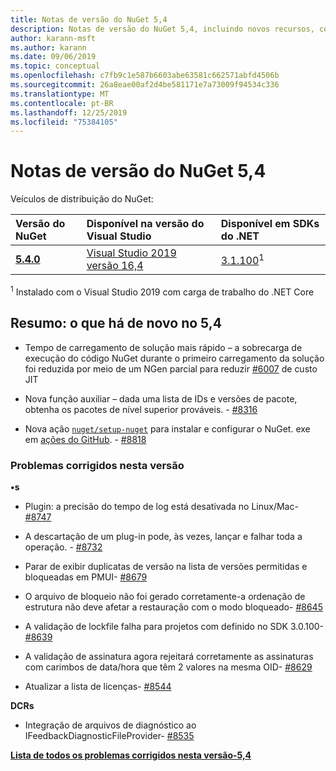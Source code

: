 ```yaml
---
title: Notas de versão do NuGet 5,4
description: Notas de versão do NuGet 5,4, incluindo novos recursos, correções de bugs e DCRs.
author: karann-msft
ms.author: karann
ms.date: 09/06/2019
ms.topic: conceptual
ms.openlocfilehash: c7fb9c1e587b6603abe63581c662571abfd4506b
ms.sourcegitcommit: 26a8eae00af2d4be581171e7a73009f94534c336
ms.translationtype: MT
ms.contentlocale: pt-BR
ms.lasthandoff: 12/25/2019
ms.locfileid: "75384105"
---
```

# <a name="nuget-54-release-notes"></a>Notas de versão do NuGet 5,4

Veículos de distribuição do NuGet:

| Versão do NuGet | Disponível na versão do Visual Studio| Disponível em SDKs do .NET|
|:---|:---|:---|
| [**5.4.0**](https://nuget.org/downloads) | [Visual Studio 2019 versão 16,4](https://visualstudio.microsoft.com/downloads/) | [3.1.100](https://dotnet.microsoft.com/download/dotnet-core/3.1)<sup>1</sup> |

<sup>1</sup> Instalado com o Visual Studio 2019 com carga de trabalho do .NET Core

## <a name="summary-whats-new-in-54"></a>Resumo: o que há de novo no 5,4

* Tempo de carregamento de solução mais rápido – a sobrecarga de execução do código NuGet durante o primeiro carregamento da solução foi reduzida por meio de um NGen parcial para reduzir [#6007](https://github.com/NuGet/Home/issues/6007) de custo JIT

* Nova função auxiliar – dada uma lista de IDs e versões de pacote, obtenha os pacotes de nível superior prováveis. - [#8316](https://github.com/NuGet/Home/issues/8316)

* Nova ação [`nuget/setup-nuget`](https://github.com/marketplace/actions/setup-nuget-exe-for-use-with-actions) para instalar e configurar o NuGet. exe em [ações do GitHub](https://github.com/features/actions). - [#8818](https://github.com/NuGet/Home/issues/8818)

### <a name="issues-fixed-in-this-release"></a>Problemas corrigidos nesta versão

**•s**

* Plugin: a precisão do tempo de log está desativada no Linux/Mac- [#8747](https://github.com/NuGet/Home/issues/8747)

* A descartação de um plug-in pode, às vezes, lançar e falhar toda a operação. - [#8732](https://github.com/NuGet/Home/issues/8732)

* Parar de exibir duplicatas de versão na lista de versões permitidas e bloqueadas em PMUI- [#8679](https://github.com/NuGet/Home/issues/8679)

* O arquivo de bloqueio não foi gerado corretamente-a ordenação de estrutura não deve afetar a restauração com o modo bloqueado- [#8645](https://github.com/NuGet/Home/issues/8645)

* A validação de lockfile falha para projetos com <RuntimeIdentifiers> definido no SDK 3.0.100- [#8639](https://github.com/NuGet/Home/issues/8639)

* A validação de assinatura agora rejeitará corretamente as assinaturas com carimbos de data/hora que têm 2 valores na mesma OID- [#8629](https://github.com/NuGet/Home/issues/8629)

* Atualizar a lista de licenças- [#8544](https://github.com/NuGet/Home/issues/8544)

**DCRs**

* Integração de arquivos de diagnóstico ao IFeedbackDiagnosticFileProvider- [#8535](https://github.com/NuGet/Home/issues/8535)

**[Lista de todos os problemas corrigidos nesta versão-5,4](https://github.com/nuget/home/issues?q=is%3Aissue+is%3Aclosed+milestone%3A%225.4")**
